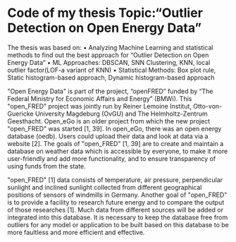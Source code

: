 
# Code of my thesis Topic:“Outlier Detection on Open Energy Data”

The thesis was based on:
•       Analyzing Machine Learning and statistical methods to find out the best approach for “Outlier Detection on Open Energy Data”
•	ML Approaches: DBSCAN, SNN Clustering, KNN,  local outlier factor(LOF-a variant of KNN)
•	Statistical Methods: Box plot rule, Static histogram-based approach, Dynamic histogram-based approach

"Open Energy Data" is part of the project, “openFRED” funded by “The Federal Ministry for Economic Affairs and Energy” (BMWi). This "open_FRED" project was jointly run by Reiner Lemoine Institut, Otto-von-Guericke University Magdeburg (OvGU) and The Helmholtz-Zentrum Geesthacht. Open_eGo is an older project from which the new project "open_FRED" was started [1, 39]. In open_eGo, there was an open energy database (oedb). Users could upload their data and look at data via a website [2]. The goals of "open_FRED" [1, 39] are to create and maintain a database on weather data which is accessible by everyone, to make it more user-friendly and add more functionality, and to ensure transparency of using funds from the state.

"open_FRED" [1] data consists of temperature, air pressure, perpendicular sunlight and inclined sunlight collected from different geographical positions of sensors of windmills in Germany. Another goal of "open_FRED" is to provide a facility to research future energy and to compare the output of those researches [1]. Much data from different sources will be added or integrated into this database. It is necessary to keep the database free from outliers for any model or application to be built based on this database to be more faultless and more efficient and effective.

